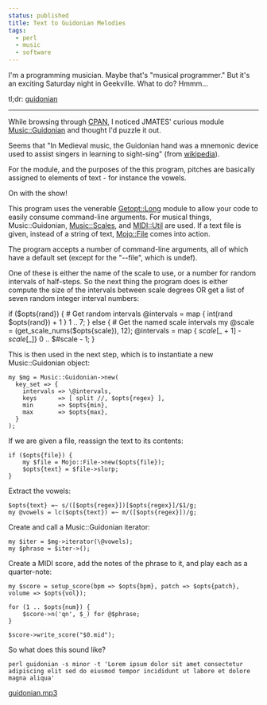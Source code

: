 ```yaml
---                                                                                                                                                                          
status: published
title: Text to Guidonian Melodies
tags:
  - perl
  - music
  - software
---
```


I'm a programming musician. Maybe that's "musical programmer."  But it's an exciting Saturday night in Geekville. What to do?  Hmmm...

tl;dr: [guidonian](https://github.com/ology/Music/blob/master/guidonian)

---

While browsing through [CPAN](https://metacpan.org/), I noticed JMATES' curious module [Music::Guidonian](https://metacpan.org/pod/Music::Guidonian) and thought I'd puzzle it out.

Seems that "In Medieval music, the Guidonian hand was a mnemonic device used to assist singers in learning to sight-sing" (from [wikipedia](https://en.wikipedia.org/wiki/Guidonian_hand)).

For the module, and the purposes of the this program, pitches are basically assigned to elements of text - for instance the vowels.

On with the show!

This program uses the venerable [Getopt::Long](https://metacpan.org/pod/Getopt::Long) module to allow your code to easily consume command-line arguments.  For musical things, Music::Guidonian, [Music::Scales](https://metacpan.org/pod/Music::Scales), and [MIDI::Util](https://metacpan.org/pod/MIDI::Util) are used.  If a text file is given, instead of a string of text, [Mojo::File](https://metacpan.org/pod/Mojo::File) comes into action.

The program accepts a number of command-line arguments, all of which have a default set (except for the "--file", which is undef).

One of these is either the name of the scale to use, or a number for random intervals of half-steps.  So the next thing the program does is either compute the size of the intervals between scale degrees OR get a list of seven random integer interval numbers:

if ($opts{rand}) { 
    # Get random intervals
    @intervals = map { int(rand $opts{rand}) + 1 } 1 .. 7;
}
else { 
    # Get the named scale intervals
    my @scale  = (get_scale_nums($opts{scale}), 12);
    @intervals = map { $scale[$_ + 1] - $scale[$_]} 0 .. $#scale - 1;
}

This is then used in the next step, which is to instantiate a new Music::Guidonian object:

    my $mg = Music::Guidonian->new(
      key_set => {
        intervals => \@intervals,
        keys      => [ split //, $opts{regex} ],
        min       => $opts{min},
        max       => $opts{max},
      }
    );

If we are given a file, reassign the text to its contents:

    if ($opts{file}) {
        my $file = Mojo::File->new($opts{file});
        $opts{text} = $file->slurp;
    }

Extract the vowels:

    $opts{text} =~ s/([$opts{regex}])[$opts{regex}]/$1/g;                                                                                                                        
    my @vowels = lc($opts{text}) =~ m/([$opts{regex}])/g;

Create and call a Music::Guidonian iterator:

    my $iter = $mg->iterator(\@vowels);
    my $phrase = $iter->();

Create a MIDI score, add the notes of the phrase to it, and play each as a quarter-note:

    my $score = setup_score(bpm => $opts{bpm}, patch => $opts{patch}, volume => $opts{vol});

    for (1 .. $opts{num}) {
        $score->n('qn', $_) for @$phrase;
    }

    $score->write_score("$0.mid");

So what does this sound like?

    perl guidonian -s minor -t 'Lorem ipsum dolor sit amet consectetur adipiscing elit sed do eiusmod tempor incididunt ut labore et dolore magna aliqua'

[guidonian.mp3](guidonian.mp3)
